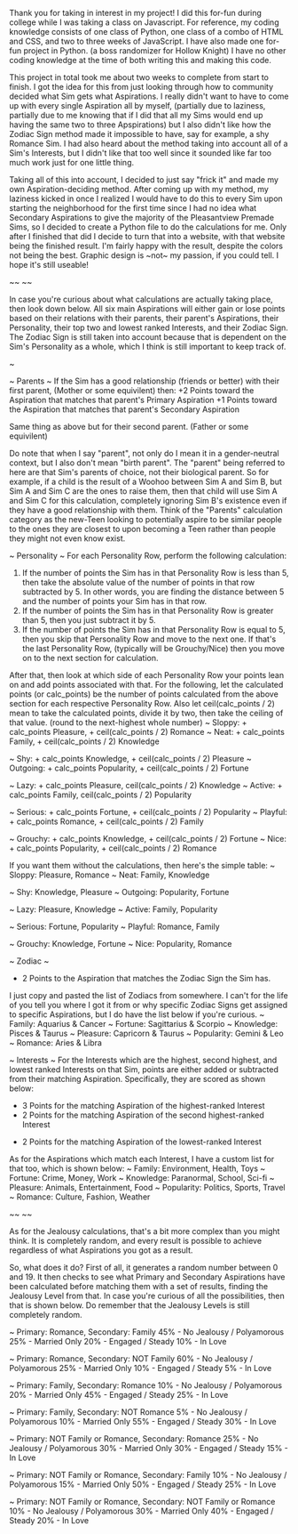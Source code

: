 Thank you for taking in interest in my project! I did this for-fun during college while I was taking a class on Javascript. For reference, my coding knowledge consists of one class of Python, one class of a combo of HTML and CSS, and two to three weeks of JavaScript. I have also made one for-fun project in Python. (a boss randomizer for Hollow Knight) I have no other coding knowledge at the time of both writing this and making this code.

This project in total took me about two weeks to complete from start to finish. I got the idea for this from just looking through how to community decided what Sim gets what Aspirations. I really didn't want to have to come up with every single Aspiration all by myself, (partially due to laziness, partially due to me knowing that if I did that all my Sims would end up having the same two to three Apspirations) but I also didn't like how the Zodiac Sign method made it impossible to have, say for example, a shy Romance Sim. I had also heard about the method taking into account all of a Sim's Interests, but I didn't like that too well since it sounded like far too much work just for one little thing.

Taking all of this into account, I decided to just say "frick it" and made my own Aspiration-deciding method. After coming up with my method, my laziness kicked in once I realized I would have to do this to every Sim upon starting the neighborhood for the first time since I had no idea what Secondary Aspirations to give the majority of the Pleasantview Premade Sims, so I decided to create a Python file to do the calculations for me. Only after I finished that did I decide to turn that into a website, with that website being the finished result. I'm fairly happy with the result, despite the colors not being the best. Graphic design is ~not~ my passion, if you could tell. I hope it's still useable!

~~ ~~

In case you're curious about what calculations are actually taking place, then look down below. All six main Aspirations will either gain or lose points based on their relations with their parents, their parent's Aspirations, their Personality, their top two and lowest ranked Interests, and their Zodiac Sign. The Zodiac Sign is still taken into account because that is dependent on the Sim's Personality as a whole, which I think is still important to keep track of.

~

   ~ Parents ~
If the Sim has a good relationship (friends or better) with their first parent, (Mother or some equivilent) then:
+2 Points toward the Aspiration that matches that parent's Primary Aspiration
+1 Points toward the Aspiration that matches that parent's Secondary Aspiration

Same thing as above but for their second parent. (Father or some equivilent)

Do note that when I say "parent", not only do I mean it in a gender-neutral context, but I also don't mean "birth parent". The "parent" being referred to here are that Sim's parents of choice, not their biological parent. So for example, if a child is the result of a Woohoo between Sim A and Sim B, but Sim A and Sim C are the ones to raise them, then that child will use Sim A and Sim C for this calculation, completely ignoring Sim B's existence even if they have a good relationship with them. Think of the "Parents" calculation category as the new-Teen looking to potentially aspire to be similar people to the ones they are closest to upon becoming a Teen rather than people they might not even know exist.

   ~ Personality ~
For each Personality Row, perform the following calculation:
   1. If the number of points the Sim has in that Personality Row is less than 5, then take the absolute value of the number of points in that row subtracted by 5. In other words, you are finding the distance between 5 and the number of points your Sim has in that row.
   2. If the number of points the Sim has in that Personality Row is greater than 5, then you just subtract it by 5.
   3. If the number of points the Sim has in that Personality Row is equal to 5, then you skip that Personality Row and move to the next one. If that's the last Personality Row, (typically will be Grouchy/Nice) then you move on to the next section for calculation.

After that, then look at which side of each Personality Row your points lean on and add points associated with that. For the following, let the calculated points (or calc_points) be the number of points calculated from the above section for each respective Personality Row. Also let ceil(calc_points / 2) mean to take the calculated points, divide it by two, then take the ceiling of that value. (round to the next-highest whole number)
~ Sloppy: + calc_points Pleasure, + ceil(calc_points / 2) Romance
~ Neat: + calc_points Family, + ceil(calc_points / 2) Knowledge

~ Shy: + calc_points Knowledge, + ceil(calc_points / 2) Pleasure
~ Outgoing: + calc_points Popularity, + ceil(calc_points / 2) Fortune

~ Lazy: + calc_points Pleasure, ceil(calc_points / 2) Knowledge
~ Active: + calc_points Family, ceil(calc_points / 2) Popularity

~ Serious: + calc_points Fortune, + ceil(calc_points / 2) Popularity
~ Playful: + calc_points Romance, + ceil(calc_points / 2) Family

~ Grouchy: + calc_points Knowledge, + ceil(calc_points / 2) Fortune
~ Nice: + calc_points Popularity, + ceil(calc_points / 2) Romance

If you want them without the calculations, then here's the simple table:
~ Sloppy: Pleasure, Romance
~ Neat: Family, Knowledge

~ Shy: Knowledge, Pleasure
~ Outgoing: Popularity, Fortune

~ Lazy: Pleasure, Knowledge
~ Active: Family, Popularity

~ Serious: Fortune, Popularity
~ Playful: Romance, Family

~ Grouchy: Knowledge, Fortune
~ Nice: Popularity, Romance

   ~ Zodiac ~
+ 2 Points to the Aspiration that matches the Zodiac Sign the Sim has.

I just copy and pasted the list of Zodiacs from somewhere. I can't for the life of you tell you where I got it from or why specific Zodiac Signs get assigned to specific Aspirations, but I do have the list below if you're curious.
~ Family: Aquarius & Cancer
~ Fortune: Sagittarius & Scorpio
~ Knowledge: Pisces & Taurus
~ Pleasure: Capricorn & Taurus
~ Popularity: Gemini & Leo
~ Romance: Aries & Libra

   ~ Interests ~
For the Interests which are the highest, second highest, and lowest ranked Interests on that Sim, points are either added or subtracted from their matching Aspiration. Specifically, they are scored as shown below:
+ 3 Points for the matching Aspiration of the highest-ranked Interest
+ 2 Points for the matching Aspiration of the second highest-ranked Interest
- 2 Points for the matching Aspiration of the lowest-ranked Interest

As for the Aspirations which match each Interest, I have a custom list for that too, which is shown below:
~ Family: Environment, Health, Toys
~ Fortune: Crime, Money, Work
~ Knowledge: Paranormal, School, Sci-fi
~ Pleasure: Animals, Entertainment, Food
~ Popularity: Politics, Sports, Travel
~ Romance: Culture, Fashion, Weather

~~ ~~

As for the Jealousy calculations, that's a bit more complex than you might think. It is completely random, and every result is possible to achieve regardless of what Aspirations you got as a result.

So, what does it do? First of all, it generates a random number between 0 and 19. It then checks to see what Primary and Secondary Aspirations have been calculated before matching them with a set of results, finding the Jealousy Level from that. In case you're curious of all the possibilities, then that is shown below. Do remember that the Jealousy Levels is still completely random.

~ Primary: Romance, Secondary: Family
45% - No Jealousy / Polyamorous
25% - Married Only
20% - Engaged / Steady
10% - In Love

~ Primary: Romance, Secondary: NOT Family
60% - No Jealousy / Polyamorous
25% - Married Only
10% - Engaged / Steady
5% - In Love

~ Primary: Family, Secondary: Romance
10% - No Jealousy / Polyamorous
20% - Married Only
45% - Engaged / Steady
25% - In Love

~ Primary: Family, Secondary: NOT Romance
5% - No Jealousy / Polyamorous
10% - Married Only
55% - Engaged / Steady
30% - In Love

~ Primary: NOT Family or Romance, Secondary: Romance
25% - No Jealousy / Polyamorous
30% - Married Only
30% - Engaged / Steady
15% - In Love

~ Primary: NOT Family or Romance, Secondary: Family
10% - No Jealousy / Polyamorous
15% - Married Only
50% - Engaged / Steady
25% - In Love

~ Primary: NOT Family or Romance, Secondary: NOT Family or Romance
10% - No Jealousy / Polyamorous
30% - Married Only
40% - Engaged / Steady
20% - In Love
